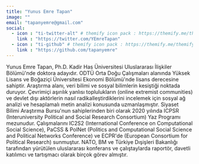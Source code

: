 ```yaml
---
title: "Yunus Emre Tapan"
image: ""
email: "tapanyemre@gmail.com"
social:
  - icon : "ti-twitter-alt" # themify icon pack : https://themify.me/themify-icons
    link : "https://twitter.com/YEmreTapan"
  - icon : "ti-github" # themify icon pack : https://themify.me/themify-icons
    link : "https://github.com/tapanyemre"
---
```


Yunus Emre Tapan, Ph.D. Kadir Has Üniversitesi Uluslararası İlişkiler Bölümü'nde doktora adayıdır. ODTÜ Orta Doğu Çalışmaları alanında Yüksek Lisans ve Boğaziçi Üniversitesi Ekonomi Bölümü'nde lisans derecesine sahiptir. Araştırma alanı, veri bilimi ve sosyal bilimlerin kesiştiği noktada duruyor. Çevrimiçi aşırılık yanlısı toplulukların (online extremist communities) ve devlet dışı aktörlerin nasıl radikalleştirdiklerini incelemek için sosyal ağ analizi ve hesaplamalı metin analizi konusunda uzmanlaşmıştır. Siyaset Bilimi Araştırma Bursu'nun sahiplerinden biri olarak 2020 yılında ICPSR (Interuniversity Political and Social Research Consortium) ​​Yaz Programı mezunudur. Çalışmalarını IC2S2 (International Conference on Computational Social Science), PaCSS & PolNet (Politics and Computational Social Science and Political Networks Conference) ve ECPR'de (European Consortium for Political Research) sunmuştur. NATO, BM ve Türkiye Dışişleri Bakanlığı tarafından yürütülen uluslararası konferans ve çalıştaylarda raportör, davetli katılımcı ve tartışmacı olarak birçok görev almıştır.